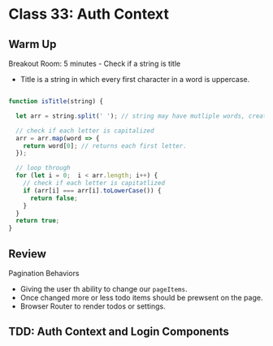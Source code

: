 # Class 33: Auth Context

## Warm Up

Breakout Room: 5 minutes - Check if a string is title
  * Title is a string in which every first character in a word is uppercase.

```javascript

function isTitle(string) {

  let arr = string.split(' '); // string may have mutliple words, creates an array of words

  // check if each letter is capitalized
  arr = arr.map(word => {
    return word[0]; // returns each first letter.
  });

  // loop through
  for (let i = 0;  i < arr.length; i++) {
    // check if each letter is capitatlized
    if (arr[i] === arr[i].toLowerCase()) {
      return false;
    }
  }
  return true;
}

```

## Review

Pagination Behaviors
*  Giving the user th ability to change our `pageItems`.
*  Once changed more or less todo items should be prewsent on the page.
* Browser Router to render todos or settings.

## TDD: Auth Context and Login Components
